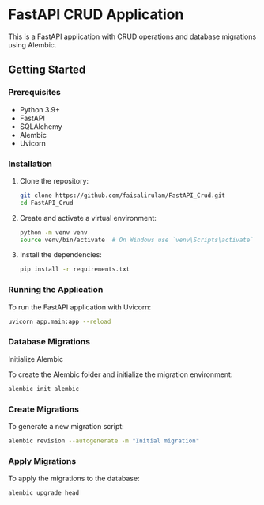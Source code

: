# FastAPI CRUD Application

This is a FastAPI application with CRUD operations and database migrations using Alembic.

## Getting Started

### Prerequisites

- Python 3.9+
- FastAPI
- SQLAlchemy
- Alembic
- Uvicorn

### Installation

1. Clone the repository:
    ```sh
    git clone https://github.com/faisalirulam/FastAPI_Crud.git
    cd FastAPI_Crud
    ```

2. Create and activate a virtual environment:
    ```sh
    python -m venv venv
    source venv/bin/activate  # On Windows use `venv\Scripts\activate`
    ```

3. Install the dependencies:
    ```sh
    pip install -r requirements.txt
    ```

### Running the Application

To run the FastAPI application with Uvicorn:
```sh
uvicorn app.main:app --reload
```
### Database Migrations

Initialize Alembic

To create the Alembic folder and initialize the migration environment:
```sh
alembic init alembic
```

### Create Migrations

To generate a new migration script:
```sh
alembic revision --autogenerate -m "Initial migration"
```

### Apply Migrations
To apply the migrations to the database:
```sh
alembic upgrade head
```
